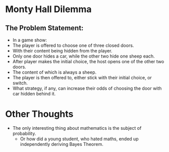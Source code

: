 # Monty Hall Dilemma

## The Problem Statement: 
* In a game show:
* The player is offered to choose one of three closed doors.
* With their content being hidden from the player.
* Only one door hides a car, while the other two hide one sheep each.
* After player makes the initial choice, the host opens one of the other two doors.
* The content of which is always a sheep.
* The player is then offered to, either stick with their initial choice, or switch.
* What strategy, if any, can increase their odds of choosing the door with car hidden behind it.


  
  
  

# Other Thoughts
* The only interesting thing about mathematics is the subject of probability.
  * Or how did a young student, who hated maths, ended up independently deriving Bayes Theorem.
